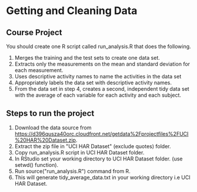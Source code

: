 # Getting and Cleaning Data

## Course Project

You should create one R script called run_analysis.R that does the following.

1. Merges the training and the test sets to create one data set.
2. Extracts only the measurements on the mean and standard deviation for each measurement.
3. Uses descriptive activity names to name the activities in the data set
4. Appropriately labels the data set with descriptive activity names.
5. From the data set in step 4, creates a second, independent tidy data set with the average of each variable for each activity and each subject.
 

## Steps to run the project

1. Download the data source from https://d396qusza40orc.cloudfront.net/getdata%2Fprojectfiles%2FUCI%20HAR%20Dataset.zip.
2. Extract the zip file in "UCI HAR Dataset" (exclude quotes) folder.
3. Copy run_analysis.R script in UCI HAR Dataset folder.
4. In RStudio set your working directory to UCI HAR Dataset folder. (use setwd() function).
5. Run source("run_analysis.R") command from R.
6. This will generate tidy_average_data.txt in your working directory i.e UCI HAR Dataset.

